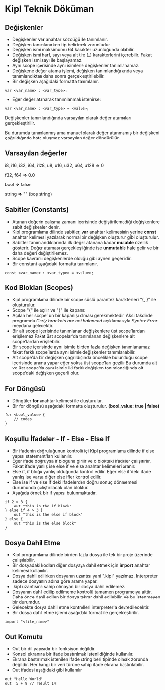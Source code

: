 # Kipl Teknik Döküman

## Değişkenler

- Değişkenler **var** anahtar sözcüğü ile tanımlanır.
- Değişken tanımlanırken tip belirtmek zorunludur.
- Değişken ismi maksimumu 64 karakter uzunluğunda olabilir.
- Değişken ismi harf, sayı veya alt tire (\_) karakterlerini içerebilir. Fakat değişken ismi sayı ile başlayamaz.
- Aynı scope içerisinde aynı isimlerle değişkenler tanımlanamaz.
- Değişkene değer atama işlemi, değişken tanımlandığı anda veya tanımlandıktan daha sonra gerçekleştirilebilir.
- Bir değişken aşağıdaki formatta tanımlanır.

```kipl
var <var_name> : <var_type>;
```

- Eğer değer atanarak tanımlanmak istenirse:

```kipl
var <var_name> : <var_type> = <value>;
```

Değişkenler tanımlandığında varsayılan olarak değer atamaları gerçekleştirilir.

Bu durumda tanımlanmış ama manuel olarak değer atanmamış bir değişkeni çağrıldığında hata oluşmaz varsayılan değer döndürülür.

## Varsayılan değerler

i8, i16, i32, i64, i128, u8, u16, u32, u64, u128 **\=>** 0

f32, f64 **\=>** 0.0

bool **\=>** false

string **\=>** "" (boş string)

## Sabitler (Constants)

- Atanan değerin çalışma zamanı içerisinde değiştirilemediği değişkenlere sabit değişkenler denir.
- Kipl programlama dilinde sabitler, **var** anahtar kelimesinin yerine **const** anahtar kelimesi yazılarak normal bir değişken oluşturur gibi oluşturulur.
- Sabitler tanımlandıklarında ilk değer atanana kadar **mutable** özellik gösterir. Değer ataması gerçekleştiğinde ise **unmutable** hale gelir ve bir daha değeri değiştirilemez.
- Scope kavramı değişkenlerde olduğu gibi aynen geçerlidir.
- Bir constant aşağıdaki formatta tanımlanır.

```kipl
const <var_name> : <var_type> = <value>;
```

## Kod Blokları (Scopes)
- Kipl programlama dilinde bir scope süslü parantez karakterleri “{, }” ile oluşturulur.
- Scope "{" ile açılır ve "}" ile kapanır.
- Açılan her scope’ un bir kapanışı olması gerekmektedir. Aksi takdirde programda _Curly brackets are not balanced_ açıklamasıyla _Syntax Error_ meydana gelecektir.
- Bir alt scope içerisinde tanımlanan değişkenlere üst scope’lardan erişilemez Fakat üst scopelar’da tanımlanan değişkenlere alt scope’lardan erişilebilir.
- Bir scope içerisinde aynı isimle birden fazla değişken tanımlanamaz fakat farklı scope’larda aynı isimle değişkenler tanımlanabilir.
- Alt scope’da bir değişken çağrıldığında öncelikle bulunduğu scope içerisinde arama yapar eğer yoksa üst scope’ları gezilir Bu durumda alt ve üst scope’da aynı isimle iki farklı değişken tanımlandığında alt scope’daki değişken geçerli olur.

## For Döngüsü
- Döngüler **for** anahtar kelimesi ile oluşturulur.
- Bir for döngüsü aşağıdaki formatta oluşturulur. **(bool_value: true | false)**

```kipl
for <bool_value> {
    // codes
}
```

## Koşullu İfadeler - If - Else - Else If
- Bir ifadenin doğruluğunun kontrolü içi Kipl programlama dilinde if else yapısı statemant'ları kullanılır.
- Eğer ifade doğruysa if bloğuna girilir ve o bloktaki ifadeler çalışıtırlır. Fakat ifade yanlış ise else if ve else anahtar kelimeleri aranır. 
- Else if, if bloğu yanlış olduğunda kontrol edilir. Eğer else if'deki ifade yanlış ise varsa diğer else ifler kontrol edilir.
- Else ise if ve else if'deki ifadelerden doğru sonuç dönmemesi durumunda çalıştırılacak olan bloktur.
- Aşağıda örnek bir if yapısı bulunmaktadır.
```kipl
if 2 > 3 {
    out "this is the if block"
} else if 4 > 3 {
    out "this is the else if block"
} else {
    out "this is the else block"
}
```

## Dosya Dahil Etme
- Kipl programlama dilinde birden fazla dosya ile tek bir proje üzerinde çalışılabilir.
- Bir dosyadaki kodları diğer dosyaya dahil etmek için **import** anahtar kelimesi kullanılır.
- Dosya dahil edilirken dosyanın uzantısı yani ".kipl" yazılmaz. Interpreter sadece dosyanın adına göre arama yapar.
- .kipl uzantısına sahip olmayan bir dosya dahil edilemez.
- Dosyanın dahil edilip edilmeme kontrolü tamamen programcıya aittir. Daha önce dahil edilen bir dosya tekrar dahil edilebilir. Ve bu istenmeyen bir durumdur.
- Gelecekte dosya dahil etme kontrolleri interpreter'a devredilecektir.
- Bir dosya dahil etme işlemi aşağıdaki format ile gerçekleştirilir.
```kipl
import "<file_name>"
```

## Out Komutu
- Out bir dil yapısıdır bir fonksiyon değildir.
- Konsol ekranına bir ifade bastırılmak istenildiğinde kullanılır.
- Ekrana bastırılmak istenilen ifade string beri tipinde olmak zorunda değildir. Her hangi bir veri türüne sahip ifade ekrana bastırılabilir.
- Out ifadesi aşağıdaki gibi kullanılır.
```kipl
out "Hello World"
out  5 + 9 // result 14
```